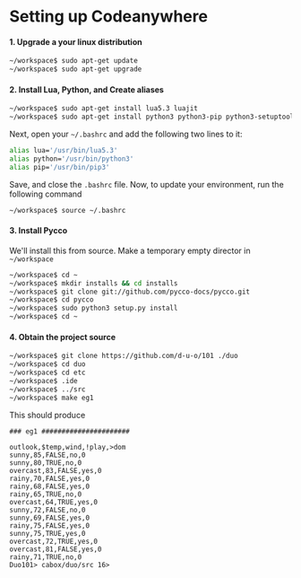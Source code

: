 # Setting up Codeanywhere

#### 1. Upgrade a your linux distribution
```sh
~/workspace$ sudo apt-get update
~/workspace$ sudo apt-get upgrade
```

#### 2. Install Lua, Python, and Create aliases
```sh
~/workspace$ sudo apt-get install lua5.3 luajit
~/workspace$ sudo apt-get install python3 python3-pip python3-setuptools
```

Next, open your `~/.bashrc` and add the following two lines to it:

```sh
alias lua='/usr/bin/lua5.3'
alias python='/usr/bin/python3'
alias pip='/usr/bin/pip3'
```

Save, and close the `.bashrc` file. Now, to update your environment, run the following command

```sh
~/workspace$ source ~/.bashrc
```

#### 3. Install Pycco

We'll install this from source. Make a temporary empty director in `~/workspace`

```sh
~/workspace$ cd ~
~/workspace$ mkdir installs && cd installs 
~/workspace$ git clone git://github.com/pycco-docs/pycco.git
~/workspace$ cd pycco
~/workspace$ sudo python3 setup.py install
~/workspace$ cd ~
```
#### 4. Obtain the project source

```sh 
~/workspace$ git clone https://github.com/d-u-o/101 ./duo
~/workspace$ cd duo
~/workspace$ cd etc
~/workspace$ .ide
~/workspace$ ../src
~/workspace$ make eg1
```

This should produce

```
### eg1 ######################

outlook,$temp,wind,!play,>dom
sunny,85,FALSE,no,0
sunny,80,TRUE,no,0
overcast,83,FALSE,yes,0
rainy,70,FALSE,yes,0
rainy,68,FALSE,yes,0
rainy,65,TRUE,no,0
overcast,64,TRUE,yes,0
sunny,72,FALSE,no,0
sunny,69,FALSE,yes,0
rainy,75,FALSE,yes,0
sunny,75,TRUE,yes,0
overcast,72,TRUE,yes,0
overcast,81,FALSE,yes,0
rainy,71,TRUE,no,0
Duo101> cabox/duo/src 16>
```

